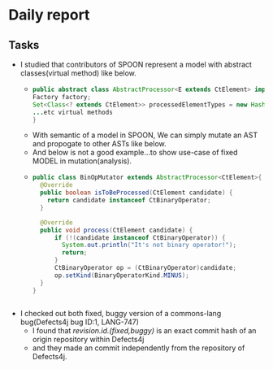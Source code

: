 # Daily report

## Tasks
  
  - I studied that contributors of SPOON represent a model with abstract classes(virtual method) like below.
    * ```Java
      public abstract class AbstractProcessor<E extends CtElement> implements Processor<E> {
      Factory factory;
      Set<Class<? extends CtElement>> processedElementTypes = new HashSet();
      ...etc virtual methods
      }
       ```
    * With semantic of a model in SPOON, We can simply mutate an AST and propogate to other ASTs like below.
    * And below is not a good example...to show use-case of fixed MODEL in mutation(analysis). 
    * ```Java
      public class BinOpMutator extends AbstractProcessor<CtElement>{
        @Override
        public boolean isToBeProcessed(CtElement candidate) {
          return candidate instanceof CtBinaryOperator;
        }

        @Override
        public void process(CtElement candidate) {
            if (!(candidate instanceof CtBinaryOperator)) {
              System.out.println("It's not binary operator!");
              return;
            }
            CtBinaryOperator op = (CtBinaryOperator)candidate;
            op.setKind(BinaryOperatorKind.MINUS);
        }
      }
    ```

  - I checked out both fixed, buggy version of a commons-lang bug(Defects4j bug ID:1, LANG-747)
    * I found that *revision.id.(fixed,buggy)* is an exact commit hash of an origin repository within Defects4j
    * and they made an commit independently from the repository of Defects4j.


